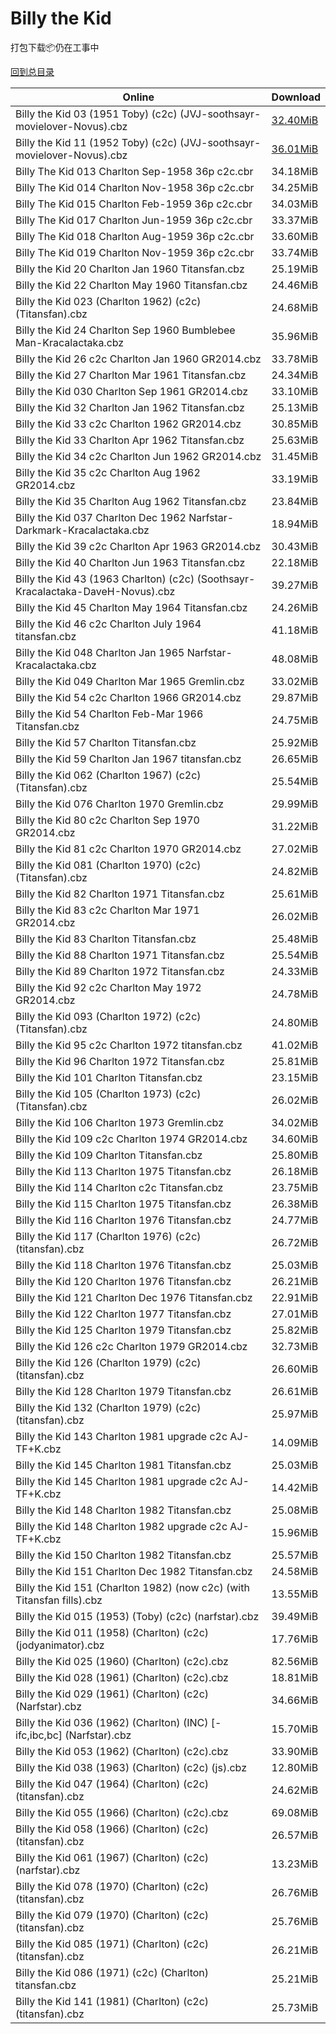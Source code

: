 # Billy the Kid

打包下载📦仍在工事中

[回到总目录](/Catalogs.md)







Online | Download
--- | ---
Billy the Kid 03 (1951 Toby) (c2c) (JVJ-soothsayr-movielover-Novus).cbz | [32.40MiB](https://pan.baidu.com/s/1_Td0E_VAWCbCJX-6x3Y7Cw#list/path=%2FNovus%20-%20Week%20of%202015%20Q4%2FNovus%20-%20Week%20of%202015-10-28%2F%E3%82%B3%E3%82%AB%E3%82%AF%E3%82%AB%E3%82%A8%E3%82%A8%E3%82%B5%E3%82%BB%E3%82%A6%E3%82%B5%E3%82%AB%E3%82%BF%E3%82%AF%E3%82%BB%E3%82%AB%E3%82%B7%E3%82%AA%E3%82%A8%E3%82%BD%E3%82%B3%E3%82%B5%E3%82%AD%E3%82%BB%E3%82%A4%E3%82%B9%E3%82%AB%E3%82%A8%E3%82%BF%E3%82%B1%E3%82%A4%E3%82%A8%E3%82%AD&parentPath=%2FNovus%20-%20Week%20of%202015%20Q4)
Billy the Kid 11 (1952 Toby) (c2c) (JVJ-soothsayr-movielover-Novus).cbz | [36.01MiB](https://pan.baidu.com/s/12V1Bmg9Es0BCUQlKFgudEQ#list/path=%2FNovus%20-%20Week%20of%202015%20Q4%2FNovus%20-%20Week%20of%202015-11-25%2F%E3%82%B5%E3%82%BF%E3%82%A2%E3%82%AD%E3%82%B5%E3%82%A8%E3%82%B7%E3%82%A8%E3%82%BF%E3%82%BD%E3%82%AA%E3%82%B9%E3%82%A8%E3%82%AA%E3%82%B5%E3%82%B7%E3%82%AF%E3%82%AD%E3%82%B7%E3%82%A2%E3%82%A6%E3%82%B1%E3%82%AF%E3%82%B9%E3%82%B1%E3%82%AA%E3%82%BB%E3%82%BB%E3%82%A6%E3%82%B7%E3%82%BF%E3%82%A4&parentPath=%2FNovus%20-%20Week%20of%202015%20Q4)
Billy The Kid 013 Charlton Sep-1958 36p c2c.cbr | 34.18MiB
Billy The Kid 014 Charlton Nov-1958 36p c2c.cbr | 34.25MiB
Billy The Kid 015 Charlton Feb-1959 36p c2c.cbr | 34.03MiB
Billy The Kid 017 Charlton Jun-1959 36p c2c.cbr | 33.37MiB
Billy The Kid 018 Charlton Aug-1959 36p c2c.cbr | 33.60MiB
Billy The Kid 019 Charlton Nov-1959 36p c2c.cbr | 33.74MiB
Billy the Kid 20 Charlton Jan 1960 Titansfan.cbz | 25.19MiB
Billy the Kid 22 Charlton May 1960 Titansfan.cbz | 24.46MiB
Billy the Kid 023 (Charlton 1962) (c2c) (Titansfan).cbz | 24.68MiB
Billy the Kid 24 Charlton Sep 1960 Bumblebee Man-Kracalactaka.cbz | 35.96MiB
Billy the Kid 26 c2c Charlton Jan 1960 GR2014.cbz | 33.78MiB
Billy the Kid 27 Charlton Mar 1961 Titansfan.cbz | 24.34MiB
Billy the Kid 030 Charlton Sep 1961 GR2014.cbz | 33.10MiB
Billy the Kid 32 Charlton Jan 1962 Titansfan.cbz | 25.13MiB
Billy the Kid 33 c2c Charlton 1962 GR2014.cbz | 30.85MiB
Billy the Kid 33 Charlton Apr 1962 Titansfan.cbz | 25.63MiB
Billy the Kid 34 c2c Charlton Jun 1962 GR2014.cbz | 31.45MiB
Billy the Kid 35 c2c Charlton Aug 1962 GR2014.cbz | 33.19MiB
Billy the Kid 35 Charlton Aug 1962 Titansfan.cbz | 23.84MiB
Billy the Kid 037 Charlton Dec 1962 Narfstar-Darkmark-Kracalactaka.cbz | 18.94MiB
Billy the Kid 39 c2c Charlton Apr 1963 GR2014.cbz | 30.43MiB
Billy the Kid 40 Charlton Jun 1963 Titansfan.cbz | 22.18MiB
Billy the Kid 43 (1963 Charlton) (c2c) (Soothsayr-Kracalactaka-DaveH-Novus).cbz | 39.27MiB
Billy the Kid 45 Charlton May 1964 Titansfan.cbz | 24.26MiB
Billy the Kid 46 c2c Charlton July 1964 titansfan.cbz | 41.18MiB
Billy the Kid 048 Charlton Jan 1965 Narfstar-Kracalactaka.cbz | 48.08MiB
Billy the Kid 049 Charlton Mar 1965 Gremlin.cbz | 33.02MiB
Billy the Kid 54 c2c Charlton 1966 GR2014.cbz | 29.87MiB
Billy the Kid 54 Charlton Feb-Mar 1966 Titansfan.cbz | 24.75MiB
Billy the Kid 57 Charlton Titansfan.cbz | 25.92MiB
Billy the Kid 59 Charlton Jan 1967 titansfan.cbz | 26.65MiB
Billy the Kid 062 (Charlton 1967) (c2c) (Titansfan).cbz | 25.54MiB
Billy the Kid 076 Charlton 1970 Gremlin.cbz | 29.99MiB
Billy the Kid 80 c2c Charlton Sep 1970 GR2014.cbz | 31.22MiB
Billy the Kid 81 c2c Charlton 1970 GR2014.cbz | 27.02MiB
Billy the Kid 081 (Charlton 1970) (c2c) (Titansfan).cbz | 24.82MiB
Billy the Kid 82 Charlton 1971 Titansfan.cbz | 25.61MiB
Billy the Kid 83 c2c Charlton Mar 1971 GR2014.cbz | 26.02MiB
Billy the Kid 83 Charlton Titansfan.cbz | 25.48MiB
Billy the Kid 88 Charlton 1971 Titansfan.cbz | 25.54MiB
Billy the Kid 89 Charlton 1972 Titansfan.cbz | 24.33MiB
Billy the Kid 92 c2c Charlton May 1972 GR2014.cbz | 24.78MiB
Billy the Kid 093 (Charlton 1972) (c2c) (Titansfan).cbz | 24.80MiB
Billy the Kid 95 c2c Charlton 1972 titansfan.cbz | 41.02MiB
Billy the Kid 96 Charlton 1972 Titansfan.cbz | 25.81MiB
Billy the Kid 101 Charlton Titansfan.cbz | 23.15MiB
Billy the Kid 105 (Charlton 1973) (c2c) (Titansfan).cbz | 26.02MiB
Billy the Kid 106 Charlton 1973 Gremlin.cbz | 34.02MiB
Billy the Kid 109 c2c Charlton 1974 GR2014.cbz | 34.60MiB
Billy the Kid 109 Charlton Titansfan.cbz | 25.80MiB
Billy the Kid 113 Charlton 1975 Titansfan.cbz | 26.18MiB
Billy the Kid 114 Charlton c2c Titansfan.cbz | 23.75MiB
Billy the Kid 115 Charlton 1975 Titansfan.cbz | 26.38MiB
Billy the Kid 116 Charlton 1976 Titansfan.cbz | 24.77MiB
Billy the Kid 117 (Charlton 1976) (c2c) (titansfan).cbz | 26.72MiB
Billy the Kid 118 Charlton 1976 Titansfan.cbz | 25.03MiB
Billy the Kid 120 Charlton 1976 Titansfan.cbz | 26.21MiB
Billy the Kid 121 Charlton Dec 1976 Titansfan.cbz | 22.91MiB
Billy the Kid 122 Charlton 1977 Titansfan.cbz | 27.01MiB
Billy the Kid 125 Charlton 1979 Titansfan.cbz | 25.82MiB
Billy the Kid 126 c2c Charlton 1979 GR2014.cbz | 32.73MiB
Billy the Kid 126 (Charlton 1979) (c2c) (titansfan).cbz | 26.60MiB
Billy the Kid 128 Charlton 1979 Titansfan.cbz | 26.61MiB
Billy the Kid 132 (Charlton 1979) (c2c) (titansfan).cbz | 25.97MiB
Billy the Kid 143 Charlton 1981 upgrade c2c AJ-TF+K.cbz | 14.09MiB
Billy the Kid 145 Charlton 1981 Titansfan.cbz | 25.03MiB
Billy the Kid 145 Charlton 1981 upgrade c2c AJ-TF+K.cbz | 14.42MiB
Billy the Kid 148 Charlton 1982 Titansfan.cbz | 25.08MiB
Billy the Kid 148 Charlton 1982 upgrade c2c AJ-TF+K.cbz | 15.96MiB
Billy the Kid 150 Charlton 1982 Titansfan.cbz | 25.57MiB
Billy the Kid 151 Charlton Dec 1982 Titansfan.cbz | 24.58MiB
Billy the Kid 151 (Charlton 1982) (now c2c) (with Titansfan fills).cbz | 13.55MiB
Billy the Kid 015 (1953) (Toby) (c2c) (narfstar).cbz | 39.49MiB
Billy the Kid 011 (1958) (Charlton) (c2c) (jodyanimator).cbz | 17.76MiB
Billy the Kid 025 (1960) (Charlton) (c2c).cbz | 82.56MiB
Billy the Kid 028 (1961) (Charlton) (c2c).cbz | 18.81MiB
Billy the Kid 029 (1961) (Charlton) (c2c) (Narfstar).cbz | 34.66MiB
Billy the Kid 036 (1962) (Charlton) (INC) [-ifc,ibc,bc] (Narfstar).cbz | 15.70MiB
Billy the Kid 053 (1962) (Charlton) (c2c).cbz | 33.90MiB
Billy the Kid 038 (1963) (Charlton) (c2c) (js).cbz | 12.80MiB
Billy the Kid 047 (1964) (Charlton) (c2c) (titansfan).cbz | 24.62MiB
Billy the Kid 055 (1966) (Charlton) (c2c).cbz | 69.08MiB
Billy the Kid 058 (1966) (Charlton) (c2c) (titansfan).cbz | 26.57MiB
Billy the Kid 061 (1967) (Charlton) (c2c) (narfstar).cbz | 13.23MiB
Billy the Kid 078 (1970) (Charlton) (c2c) (titansfan).cbz | 26.76MiB
Billy the Kid 079 (1970) (Charlton) (c2c) (titansfan).cbz | 25.76MiB
Billy the Kid 085 (1971) (Charlton) (c2c) (titansfan).cbz | 26.21MiB
Billy the Kid 086 (1971) (c2c) (Charlton) titansfan.cbz | 25.21MiB
Billy the Kid 141 (1981) (Charlton) (c2c) (titansfan).cbz | 25.73MiB